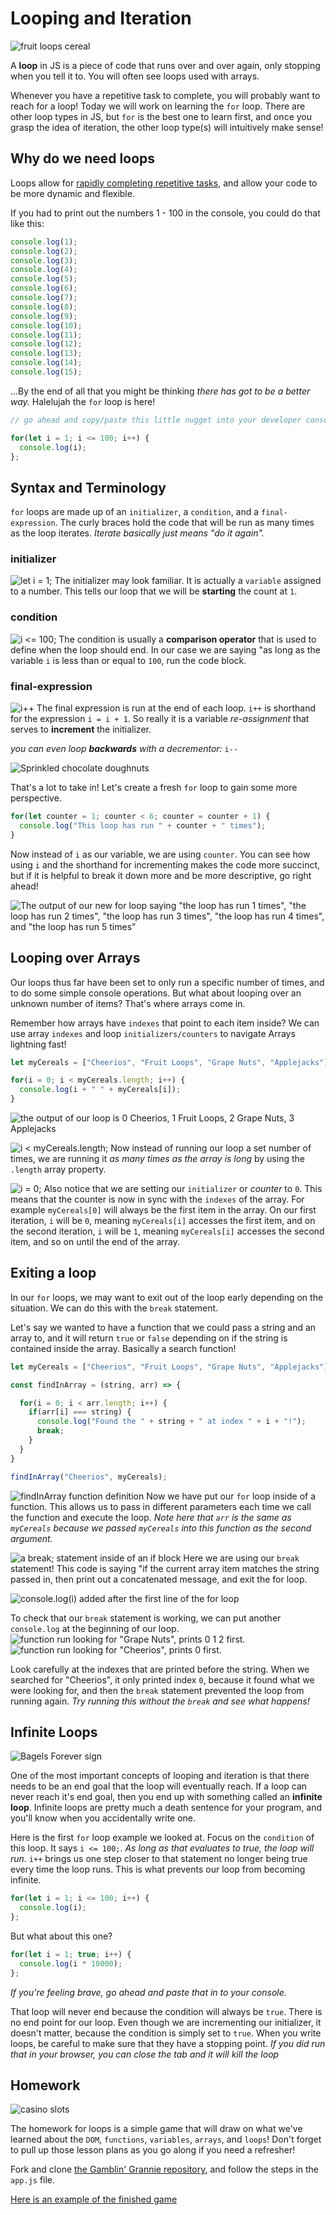# Looping and Iteration

![fruit loops cereal](https://images.unsplash.com/photo-1490567674331-72de84794694?ixid=MXwxMjA3fDB8MHxwaG90by1wYWdlfHx8fGVufDB8fHw%3D&ixlib=rb-1.2.1&auto=format&fit=crop&w=1351&q=80)

A **loop** in JS is a piece of code that runs over and over again, only stopping when you tell it to. You will often see loops used with arrays.

Whenever you have a repetitive task to complete, you will probably want to reach for a loop! Today we will work on learning the `for` loop. There are other loop types in JS, but `for` is the best one to learn first, and once you grasp the idea of iteration, the other loop type(s) will intuitively make sense!

## Why do we need loops

Loops allow for [rapidly completing repetitive tasks](https://developer.mozilla.org/en-US/docs/Learn/JavaScript/Building_blocks/Looping_code#why_bother), and allow your code to be more dynamic and flexible.

If you had to print out the numbers 1 - 100 in the console, you could do that like this:

```javascript
console.log(1);
console.log(2);
console.log(3);
console.log(4);
console.log(5);
console.log(6);
console.log(7);
console.log(8);
console.log(9);
console.log(10);
console.log(11);
console.log(12);
console.log(13);
console.log(14);
console.log(15);
```

...By the end of all that you might be thinking _there has got to be a better way._ Halelujah the `for` loop is here!

```javascript
// go ahead and copy/paste this little nugget into your developer console

for(let i = 1; i <= 100; i++) {
  console.log(i);
};
```

## Syntax and Terminology

`for` loops are made up of an `initializer`, a `condition`, and a `final-expression`. The curly braces hold the code that will be run as many times as the loop iterates. _Iterate basically just means "do it again"._

### initializer

![let i = 1;](https://i.imgur.com/Ohs0Fnl.png)
The initializer may look familiar. It is actually a `variable` assigned to a number. This tells our loop that we will be **starting** the count at `1`.

### condition

![i <= 100;](https://i.imgur.com/LXR7xRT.png)
The condition is usually a **comparison operator** that is used to define when the loop should end. In our case we are saying "as long as the variable `i` is less than or equal to `100`, run the code block.

### final-expression

![i++](https://i.imgur.com/qoT0MQi.png)
The final expression is run at the end of each loop. `i++` is shorthand for the expression `i = i + 1`. So really it is a variable _re-assignment_ that serves to **increment** the initializer.

_you can even loop **backwards** with a decrementor:_ `i--`

![Sprinkled chocolate doughnuts](https://images.unsplash.com/photo-1556913396-7a3c459ef68e?ixid=MXwxMjA3fDB8MHxwaG90by1wYWdlfHx8fGVufDB8fHw%3D&ixlib=rb-1.2.1&auto=format&fit=crop&w=1340&q=80)

That's a lot to take in! Let's create a fresh `for` loop to gain some more perspective.

```javascript
for(let counter = 1; counter < 6; counter = counter + 1) {
  console.log("This loop has run " + counter + " times");
}
```

Now instead of `i` as our variable, we are using `counter`. You can see how using `i` and the shorthand for incrementing makes the code more succinct, but if it is helpful to break it down more and be more descriptive, go right ahead!

![The output of our new for loop saying "the loop has run 1 times", "the loop has run 2 times", "the loop has run 3 times", "the loop has run 4 times", and "the loop has run 5 times"](https://i.imgur.com/zjWrXLU.png)

## Looping over Arrays

Our loops thus far have been set to only run a specific number of times, and to do some simple console operations. But what about looping over an unknown number of items? That's where arrays come in.

Remember how arrays have `indexes` that point to each item inside? We can use array `indexes` and loop `initializers/counters` to navigate Arrays lightning fast!

```javascript
let myCereals = ["Cheerios", "Fruit Loops", "Grape Nuts", "Applejacks"];

for(i = 0; i < myCereals.length; i++) {
  console.log(i + " " + myCereals[i]);
}
```

![the output of our loop is 0 Cheerios, 1 Fruit Loops, 2 Grape Nuts, 3 Applejacks](https://i.imgur.com/i1aqsf5.png)

![i < myCereals.length;](https://i.imgur.com/dTKsnYQ.png)
Now instead of running our loop a set number of times, we are running it _as many times as the array is long_ by using the `.length` array property.

![i = 0;](https://i.imgur.com/LGXnjNw.png)
Also notice that we are setting our `initializer` or _counter_ to `0`. This means that the counter is now in sync with the `indexes` of the array. For example `myCereals[0]` will always be the first item in the array. On our first iteration, `i` will be `0`, meaning `myCereals[i]` accesses the first item, and on the second iteration, `i` will be `1`, meaning `myCereals[i]` accesses the second item, and so on until the end of the array.

## Exiting a loop

In our `for` loops, we may want to exit out of the loop early depending on the situation. We can do this with the `break` statement.

Let's say we wanted to have a function that we could pass a string and an array to, and it will return `true` or `false` depending on if the string is contained inside the array. Basically a search function!

```javascript
let myCereals = ["Cheerios", "Fruit Loops", "Grape Nuts", "Applejacks"];

const findInArray = (string, arr) => {

  for(i = 0; i < arr.length; i++) {
    if(arr[i] === string) {
      console.log("Found the " + string + " at index " + i + "!");
      break;
    }
  }
}

findInArray("Cheerios", myCereals);
```

![findInArray function definition](https://i.imgur.com/GY7PklV.png)
Now we have put our `for` loop inside of a function. This allows us to pass in different parameters each time we call the function and execute the loop. _Note here that `arr` is the same as `myCereals` because we passed `myCereals` into this function as the second argument._

![a break; statement inside of an if block](https://i.imgur.com/PVfEuJp.png)
Here we are using our `break` statement! This code is saying "if the current array item matches the string passed in, then print out a concatenated message, and exit the for loop.

![console.log(i) added after the first line of the for loop](https://i.imgur.com/fjrgVWI.png)

To check that our `break` statement is working, we can put another `console.log` at the beginning of our loop.
![function run looking for "Grape Nuts", prints 0 1 2 first.](https://i.imgur.com/qMcRXC9.png)
![function run looking for "Cheerios", prints 0 first.](https://i.imgur.com/9XZQn7R.png)

Look carefully at the indexes that are printed before the string. When we searched for "Cheerios", it only printed index `0`, because it found what we were looking for, and then the `break` statement prevented the loop from running again. _Try running this without the `break` and see what happens!_

## Infinite Loops

![Bagels Forever sign](https://i.imgur.com/0eOxgje.png)

One of the most important concepts of looping and iteration is that there needs to be an end goal that the loop will eventually reach. If a loop can never reach it's end goal, then you end up with something called an **infinite loop**. Infinite loops are pretty much a death sentence for your program, and you'll know when you accidentally write one.

Here is the first `for` loop example we looked at. Focus on the `condition` of this loop. It says `i <= 100;`. _As long as that evaluates to true, the loop will run_. `i++` brings us one step closer to that statement no longer being true every time the loop runs. This is what prevents our loop from becoming infinite.

```javascript
for(let i = 1; i <= 100; i++) {
  console.log(i);
};
```

But what about this one?

```javascript
for(let i = 1; true; i++) {
  console.log(i * 10000);
};
```

_If you're feeling brave, go ahead and paste that in to your console._

That loop will never end because the condition will always be `true`. There is no end point for our loop. Even though we are incrementing our initializer, it doesn't matter, because the condition is simply set to `true`. When you write loops, be careful to make sure that they have a stopping point.
_If you did run that in your browser, you can close the tab and it will kill the loop_

## Homework

![casino slots](https://images.unsplash.com/photo-1476239976176-3926022cbd91?ixid=MXwxMjA3fDB8MHxwaG90by1wYWdlfHx8fGVufDB8fHw%3D&ixlib=rb-1.2.1&auto=format&fit=crop&w=1050&q=80)

The homework for loops is a simple game that will draw on what we've learned about the `DOM`, `functions`, `variables`, `arrays`, and `loops`! Don't forget to pull up those lesson plans as you go along if you need a refresher!

Fork and clone [the Gamblin' Grannie repository](https://github.com/developer-delta/gamblin-grannie), and follow the steps in the `app.js` file.

[Here is an example of the finished game](https://mikelbrierly.github.io/gamblin-grannie/)
